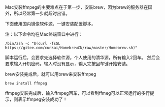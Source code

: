 Mac安装ffmpeg的主要难点在于第一步，安装brew，因为brew的服务器在国外，所以经常第一步就超时出错。

下面使用国内镜像软件源，一键安装配置脚本。

注：以下命令均在Mac终端窗口中进行：

`/bin/zsh -c "$(curl -fsSL https://gitee.com/cunkai/HomebrewCN/raw/master/Homebrew.sh)"`


脚本运行后，会要求先选择软件源，个人使用的清华源，所有输入2回车。
然后会要求输入开机密码，输入时没有显示，输入完按回车键开始安装。


brew安装完成后，就可以用brew来安装ffmpeg

`brew install ffmpeg`

ffmpeg安装完成后，输入ffmpeg回车，可以看到ffmeg可以正常运行的多行提示，则表示ffmpeg安装成功了！
